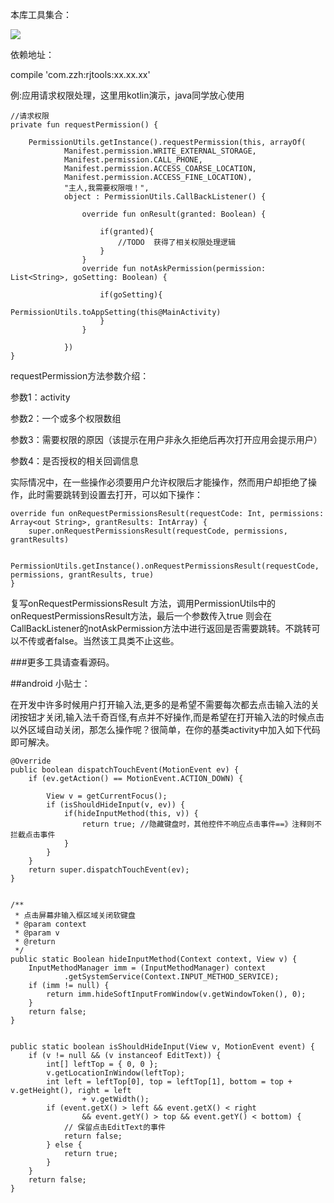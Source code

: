 本库工具集合：

![](https://github.com/zhengzaihong/Utils/blob/master/images/1553578288.jpg)



依赖地址：


 compile 'com.zzh:rjtools:xx.xx.xx'


例:应用请求权限处理，这里用kotlin演示，java同学放心使用

    //请求权限
    private fun requestPermission() {

        PermissionUtils.getInstance().requestPermission(this, arrayOf(
                Manifest.permission.WRITE_EXTERNAL_STORAGE,
                Manifest.permission.CALL_PHONE,
                Manifest.permission.ACCESS_COARSE_LOCATION,
                Manifest.permission.ACCESS_FINE_LOCATION),
                "主人,我需要权限哦！",
                object : PermissionUtils.CallBackListener() {

                    override fun onResult(granted: Boolean) {
                        
                        if(granted){
                            //TODO  获得了相关权限处理逻辑
                        }
                    }
                    override fun notAskPermission(permission: List<String>, goSetting: Boolean) {

                        if(goSetting){
                            PermissionUtils.toAppSetting(this@MainActivity)
                        }
                    }

                })
    }

requestPermission方法参数介绍：

参数1：activity

参数2：一个或多个权限数组

参数3：需要权限的原因（该提示在用户非永久拒绝后再次打开应用会提示用户）

参数4：是否授权的相关回调信息

实际情况中，在一些操作必须要用户允许权限后才能操作，然而用户却拒绝了操作，此时需要跳转到设置去打开，可以如下操作：

    override fun onRequestPermissionsResult(requestCode: Int, permissions: Array<out String>, grantResults: IntArray) {
        super.onRequestPermissionsResult(requestCode, permissions, grantResults)

        PermissionUtils.getInstance().onRequestPermissionsResult(requestCode, permissions, grantResults, true)
    }

复写onRequestPermissionsResult 方法，调用PermissionUtils中的onRequestPermissionsResult方法，最后一个参数传入true 则会在CallBackListener的notAskPermission方法中进行返回是否需要跳转。不跳转可以不传或者false。当然该工具类不止这些。


###更多工具请查看源码。


##android 小贴士：
 
在开发中许多时候用户打开输入法,更多的是希望不需要每次都去点击输入法的关闭按钮才关闭,输入法千奇百怪,有点并不好操作,而是希望在打开输入法的时候点击以外区域自动关闭，那怎么操作呢？很简单，在你的基类activity中加入如下代码即可解决。


    @Override
    public boolean dispatchTouchEvent(MotionEvent ev) {
        if (ev.getAction() == MotionEvent.ACTION_DOWN) {
          
            View v = getCurrentFocus();
            if (isShouldHideInput(v, ev)) {
                if(hideInputMethod(this, v)) {
                    return true; //隐藏键盘时，其他控件不响应点击事件==》注释则不拦截点击事件
                }
            }
        }
        return super.dispatchTouchEvent(ev);
    }


    /**
     * 点击屏幕非输入框区域关闭软键盘
     * @param context
     * @param v
     * @return
     */
    public static Boolean hideInputMethod(Context context, View v) {
        InputMethodManager imm = (InputMethodManager) context
                .getSystemService(Context.INPUT_METHOD_SERVICE);
        if (imm != null) {
            return imm.hideSoftInputFromWindow(v.getWindowToken(), 0);
        }
        return false;
    }


    public static boolean isShouldHideInput(View v, MotionEvent event) {
        if (v != null && (v instanceof EditText)) {
            int[] leftTop = { 0, 0 };
            v.getLocationInWindow(leftTop);
            int left = leftTop[0], top = leftTop[1], bottom = top + v.getHeight(), right = left
                    + v.getWidth();
            if (event.getX() > left && event.getX() < right
                    && event.getY() > top && event.getY() < bottom) {
                // 保留点击EditText的事件
                return false;
            } else {
                return true;
            }
        }
        return false;
    }
